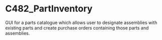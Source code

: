 # C482_PartInventory
GUI for a parts catalogue which allows user to designate assemblies with existing parts and create purchase orders containing those parts and assemblies.
